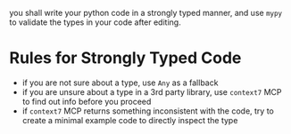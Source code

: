you shall write your python code in a strongly typed manner, and use `mypy` to validate the types in your code after editing.

# Rules for Strongly Typed Code
- if you are not sure about a type, use `Any` as a fallback
- if you are unsure about a type in a 3rd party library, use `context7` MCP to find out info before you proceed
- if `context7` MCP returns something inconsistent with the code, try to create a minimal example code to directly inspect the type